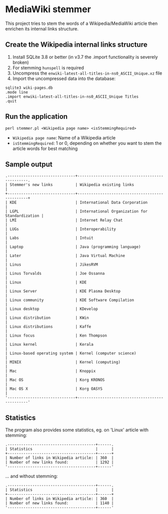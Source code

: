 MediaWiki stemmer
=================

This project tries to stem the words of a Wikipedia/MediaWiki article then enrichen its internal links structure.

Create the Wikipedia internal links structure
---------------------------------------------------
1. Install SQLite 3.8 or better (in v3.7 the .import functionality is severely broken)
2. For stemming `hunspell` is required 
3. Uncompress the `enwiki-latest-all-titles-in-ns0_ASCII_Unique.xz` file
4. Import the uncompressed data into the database:
```
sqlite3 wiki-pages.db
.mode line
.import enwiki-latest-all-titles-in-ns0_ASCII_Unique Titles
.quit
```

Run the application
-------------------
```
perl stemmer.pl <Wikipedia page name> <isStemmingRequired>
```
* `Wikipedia page name`: Name of a Wikipedia article
* `isStemmingRequired`: 1 or 0, depending on whether you want to stem the article words for best matching

Sample output
-------------
```
.------------------------------+------------------------------------------------.
| Stemmer's new links          | Wikipedia existing links                       |
+------------------------------+------------------------------------------------+
| KDE                          | International Data Corporation                 |
| LGPL                         | International Organization for Standardization |
| LMI                          | Internet Relay Chat                            |
| LUGs                         | Interoperability                               |
| Labs                         | Intuit                                         |
| Laptop                       | Java (programming language)                    |
| Later                        | Java Virtual Machine                           |
| Linus                        | JikesRVM                                       |
| Linus Torvalds               | Joe Ossanna                                    |
| Linux                        | KDE                                            |
| Linux Server                 | KDE Plasma Desktop                             |
| Linux community              | KDE Software Compilation                       |
| Linux desktop                | KDevelop                                       |
| Linux distribution           | KWin                                           |
| Linux distributions          | Kaffe                                          |
| Linux focus                  | Ken Thompson                                   |
| Linux kernel                 | Kerala                                         |
| Linux-based operating system | Kernel (computer science)                      |
| MINIX                        | Kernel (computing)                             |
| Mac                          | Knoppix                                        |
| Mac OS                       | Korg KRONOS                                    |
| Mac OS X                     | Korg OASYS                                     |
'------------------------------+------------------------------------------------'
```

Statistics
----------
The program also provides some statistics, eg. on 'Linux' article with stemming:
```
.---------------------------------------+------.
| Statistics                            |      |
+---------------------------------------+------+
| Number of links in Wikipedia article: | 360  |
| Number of new links found:            | 1292 |
'---------------------------------------+------'
```

... and without stemming:
```
.---------------------------------------+------.
| Statistics                            |      |
+---------------------------------------+------+
| Number of links in Wikipedia article: | 360  |
| Number of new links found:            | 1140 |
'---------------------------------------+------'
```